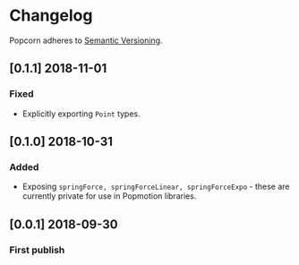 # Changelog

Popcorn adheres to [Semantic Versioning](http://semver.org/).

## [0.1.1] 2018-11-01

### Fixed

- Explicitly exporting `Point` types.

## [0.1.0] 2018-10-31

### Added

- Exposing `springForce, springForceLinear, springForceExpo` - these are currently private for use in Popmotion libraries.

## [0.0.1] 2018-09-30

### First publish

